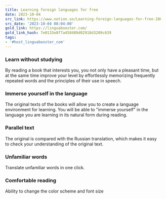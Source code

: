 ```yaml
---
title: Learning foreign languages for free
date: 2023-10-04
src_link: https://www.notion.so/Learning-foreign-languages-for-free-280fcf65fa9a438da0ca8888cfe86e0d
src_date: '2023-10-04 08:04:00'
gold_link: https://linguabooster.com/
gold_link_hash: 7e0133e8f7a458489d02918d3209c639
tags:
- '#host_linguabooster_com'
---
```


  ### Learn without studying

 By reading a book that interests you, you not only have a pleasant time, but at the same time improve your level by effortlessly memorizing frequently repeated words and the principles of their use in speech.

   ### Immerse yourself in the language

 The original texts of the books will allow you to create a language environment for learning. You will be able to "immerse yourself" in the language you are learning in its natural form during reading.

   ### Parallel text

 The original is compared with the Russian translation, which makes it easy to check your understanding of the original text.

  ### Unfamiliar words

 Translate unfamiliar words in one click.

 ### Comfortable reading

 Ability to change the color scheme and font size
